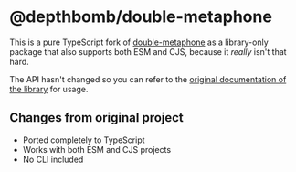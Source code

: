 # @depthbomb/double-metaphone

This is a pure TypeScript fork of [double-metaphone](https://github.com/words/double-metaphone) as a library-only package that also supports both ESM and CJS, because it _really_ isn't that hard.

The API hasn't changed so you can refer to the [original documentation of the library](https://github.com/words/double-metaphone) for usage.

## Changes from original project

- Ported completely to TypeScript
- Works with both ESM and CJS projects
- No CLI included
